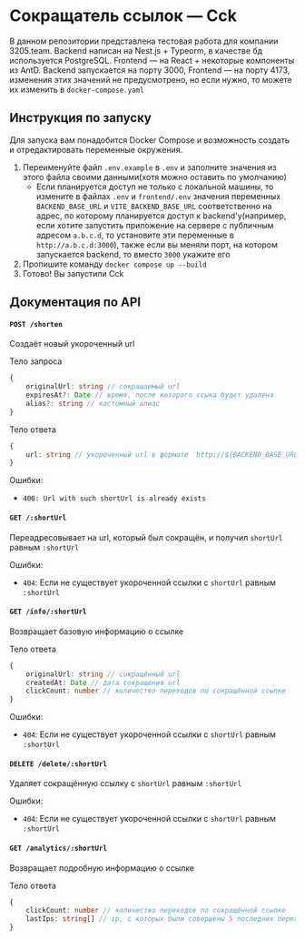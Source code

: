 # Сокращатель ссылок — Cck

В данном репозитории представлена тестовая работа для компании 3205.team. Backend написан на Nest.js + Typeorm, в качестве бд используется PostgreSQL. Frontend — на React + некоторые компоненты из AntD. Backend запускается на порту 3000, Frontend — на порту 4173, изменения этих значений не предусмотрено, но если нужно, то можете их изменить в `docker-compose.yaml`

## Инструкция по запуску

Для запуска вам понадобится Docker Compose и возможность создать и отредактировать переменные окружения.

1) Переименуйте файл `.env.example` в `.env` и заполните значения из этого файла своими данными(хотя можно оставить по умолчанию)
    - Если планируется доступ не только с локальной машины, то измените в файлах `.env` и `frontend/.env` значения переменных `BACKEND_BASE_URL` и `VITE_BACKEND_BASE_URL` соответственно на адрес, по которому планируется доступ к backend'у(например, если хотите запустить приложение на сервере с публичным адресом `a.b.c.d`, то установите эти переменные в `http://a.b.c.d:3000`), также если вы меняли порт, на котором запускается backend, то вместо `3000` укажите его
2) Пропишите команду `docker compose up --build`
3) Готово! Вы запустили Cck

## Документация по API

#### `POST /shorten`
Создаёт новый укороченный url

Тело запроса
```typescript
{
    originalUrl: string // сокращаемый url
    expiresAt?: Date // время, после которого ссыка будет удалена
    alias?: string // кастомный алиас
}
```
Тело ответа
```typescript
{
    url: string // укороченный url в формате `http://${BACKEND_BASE_URL}/${shortUrl}`
}
```

Ошибки:
 - `400: Url with such shortUrl is already exists`

#### `GET /:shortUrl`
Переадресовывает на url, который был сокращён, и получил `shortUrl` равным `:shortUrl`

Ошибки:
 - `404`: Если не существует укороченной ссылки с `shortUrl` равным `:shortUrl`

#### `GET /info/:shortUrl`
Возвращает базовую информацию о ссылке

Тело ответа
```typescript
{
    originalUrl: string // сокращённый url
    createdAt: Date // дата сокращения url
    clickCount: number // количество переходов по сокращённой ссылке
}
```

Ошибки:
 - `404`: Если не существует укороченной ссылки с `shortUrl` равным `:shortUrl` 

#### `DELETE /delete/:shortUrl`
Удаляет сокращённую ссылку с `shortUrl` равным `:shortUrl`

Ошибки:
 - `404`: Если не существует укороченной ссылки с `shortUrl` равным `:shortUrl`

#### `GET /analytics/:shortUrl`
Возвращает подробную информацию о ссылке

Тело ответа
```typescript
{
    clickCount: number // количество переходов по сокращённой ссылке
    lastIps: string[] // ip, с которых были совершены 5 последних переходов
}
```
